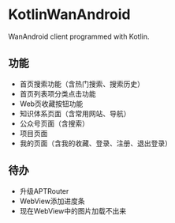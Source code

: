 # KotlinWanAndroid
WanAndroid client programmed with Kotlin.

## 功能
- 首页搜索功能（含热门搜索、搜索历史）
- 首页列表项分类点击功能
- Web页收藏按钮功能
- 知识体系页面（含常用网站、导航）
- 公众号页面（含搜索）
- 项目页面
- 我的页面（含我的收藏、登录、注册、退出登录）

## 待办
- 升级APTRouter
- WebView添加进度条
- 现在WebView中的图片加载不出来